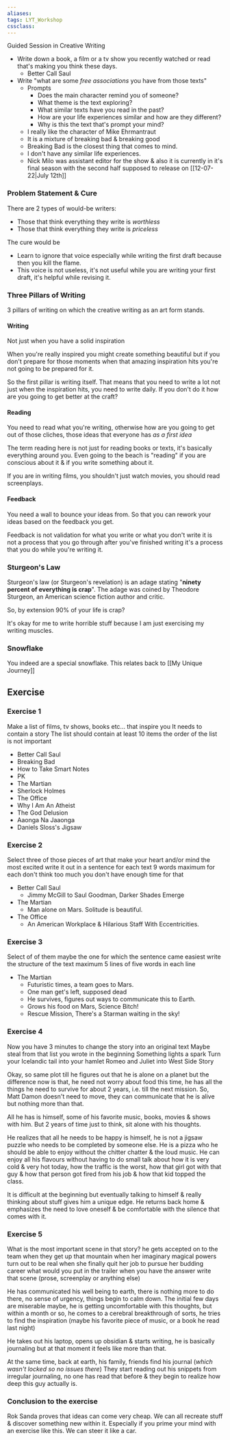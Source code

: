 ```yaml
---
aliases:
tags: LYT_Workshop  
cssclass:
---
```


Guided Session in Creative Writing

- Write down a book, a film or a tv show you recently watched or read that's making you think these days.
	- Better Call Saul
- Write "what are some *free associations* you have from those texts" 
	- Prompts
		- Does the main character remind you of someone?
		- What theme is the text exploring?
		- What similar texts have you read in the past?
		- How are your life experiences similar and how are they different?
		- Why is this the text that's prompt your mind?
	- I really like the character of Mike Ehrmantraut
	- It is a mixture of breaking bad & breaking good
	- Breaking Bad is the closest thing that comes to mind.
	- I don't have any similar life experiences.
	- Nick Milo was assistant editor for the show & also it is currently in it's final season with the second half supposed to release on [[12-07-22|July 12th]]


### Problem Statement & Cure
There are 2 types of would-be writers:
- Those that think everything they write is *worthless*
- Those that think everything they write is *priceless*

The cure would be 
- Learn to ignore that voice especially while writing the first draft because then you kill the flame.
- This voice is not useless, it's not useful while you are writing your first draft, it's helpful while revising it.


### Three Pillars of Writing
3 pillars of writing on which the creative writing as an art form stands.

#### Writing
Not just when you have a solid inspiration

When you're really inspired you might create something beautiful but if you don't prepare for those moments when that amazing inspiration hits you're not going to be prepared for it.

So the first pillar is writing itself. That means that you need to write a lot not just when the inspiration hits, you need to write daily. If you don't do it how are you going to get better at the craft?


#### Reading
You need to read what you're writing, otherwise how are you going to get out of those cliches, those ideas that everyone has *as a first idea*

The term reading here is not just for reading books or texts, it's basically everything around you. Even going to the beach is "reading" if you are conscious about it & if you write something about it.

If you are in writing films, you shouldn't just watch movies, you should read screenplays.


#### Feedback
You need a wall to bounce your ideas from. So that you can rework your ideas based on the feedback you get.

Feedback is not validation for what you write or what you don't write it is not a process that you go through after you've finished writing it's a process that you do while you're writing it.


### Sturgeon's Law
Sturgeon's law (or Sturgeon's revelation) is an adage stating "**ninety percent of everything is crap**". The adage was coined by Theodore Sturgeon, an American science fiction author and critic.

So, by extension 90% of your life is crap?

It's okay for me to write horrible stuff because I am just exercising my writing muscles.

### Snowflake
You indeed are a special snowflake. This relates back to [[My Unique Journey]]

## Exercise
### Exercise 1
Make a list of films, tv shows, books etc... that inspire you
	It needs to contain a story
	The list should contain at least 10 items
	the order of the list is not important

- Better Call Saul
- Breaking Bad
- How to Take Smart Notes
- PK
- The Martian
- Sherlock Holmes
- The Office
- Why I Am An Atheist
- The God Delusion
- Aaonga Na Jaaonga
- Daniels Sloss's Jigsaw

### Exercise 2
Select three of those pieces of art that make your heart and/or mind the most excited 
write it out in a sentence for each text 
	9 words maximum for each 
	don't think too much you don't have enough time for that

- Better Call Saul
	- Jimmy McGill to Saul Goodman, Darker Shades Emerge
- The Martian
	- Man alone on Mars. Solitude is beautiful.
- The Office
	- An American Workplace & Hilarious Staff With Eccentricities. 


### Exercise 3
Select of of them
	maybe the one for which the sentence came easiest
	write the structure of the text 
		maximum 5 lines of five words in each line

- The Martian
	- Futuristic times, a team goes to Mars.
	- One man get's left, supposed dead
	- He survives, figures out ways to communicate this to Earth.
	- Grows his food on Mars, Science Bitch!
	- Rescue Mission, There's a Starman waiting in the sky!


### Exercise 4
Now you have 3 minutes to change the story into an original text 
Maybe steal from that list you wrote in the beginning 
	Something lights a spark 
Turn your Icelandic tail into your hamlet 
Romeo and Juliet into West Side Story

Okay, so same plot till he figures out that he is alone on a planet but the difference now is that, he need not worry about food this time, he has all the things he need to survive for about 2 years, i.e. till the next mission. So, Matt Damon doesn't need to move, they can communicate that he is alive but nothing more than that.

All he has is himself, some of his favorite music, books, movies & shows with him. But 2 years of time just to think, sit alone with his thoughts.

He realizes that all he needs to be happy is himself, he is not a jigsaw puzzle who needs to be completed by someone else. He is a pizza who he should be able to enjoy without the chitter chatter & the loud music. He can enjoy all his flavours without having to do small talk about how it is very cold & very hot today, how the traffic is the worst, how that girl got with that guy & how that person got fired from his job & how that kid topped the class.

It is difficult at the beginning but eventually talking to himself & really thinking about stuff gives him a unique edge. He returns back home & emphasizes the need to love oneself & be comfortable with the silence that comes with it.


### Exercise 5
What is the most important scene in that story? 
	he gets accepted on to the team 
	when they get up that mountain 
	when her imaginary magical powers turn out to be real 
	when she finally quit her job to pursue her budding career 
	what would you put in the trailer
when you have the answer 
write that scene (prose, screenplay or anything else)


He has communicated his well being to earth, there is nothing more to do there, no sense of urgency, things begin to calm down. The initial few days are miserable maybe, he is getting uncomfortable with this thoughts, but within a month or so, he comes to a cerebral breakthrough of sorts, he tries to find the inspiration (maybe his favorite piece of music, or a book he read last night)

He takes out his laptop, opens up obsidian & starts writing, he is basically journaling but at that moment it feels like more than that.

At the same time, back at earth, his family, friends find his journal (*which wasn't locked so no issues there*)
They start reading out his snippets from irregular journaling, no one has read that before & they begin to realize how deep this guy actually is.


### Conclusion to the exercise
Rok Sanda proves that ideas can come very cheap. We can all recreate stuff & discover something new within it. Especially if you prime your mind with an exercise like this.
We can steer it like a car.